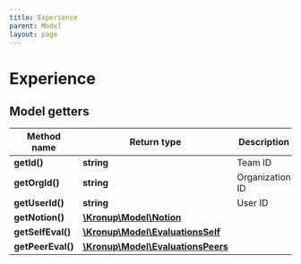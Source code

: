 ```yaml
---
title: Experience
parent: Model
layout: page
---
```


# Experience

## Model getters

Method name | Return type | Description
------------ | ------------- | -------------
**getId()** | **string** | Team ID
**getOrgId()** | **string** | Organization ID
**getUserId()** | **string** | User ID
**getNotion()** | [**\Kronup\Model\Notion**](../Notion) | 
**getSelfEval()** | [**\Kronup\Model\EvaluationsSelf**](../EvaluationsSelf) | 
**getPeerEval()** | [**\Kronup\Model\EvaluationsPeers**](../EvaluationsPeers) | 

